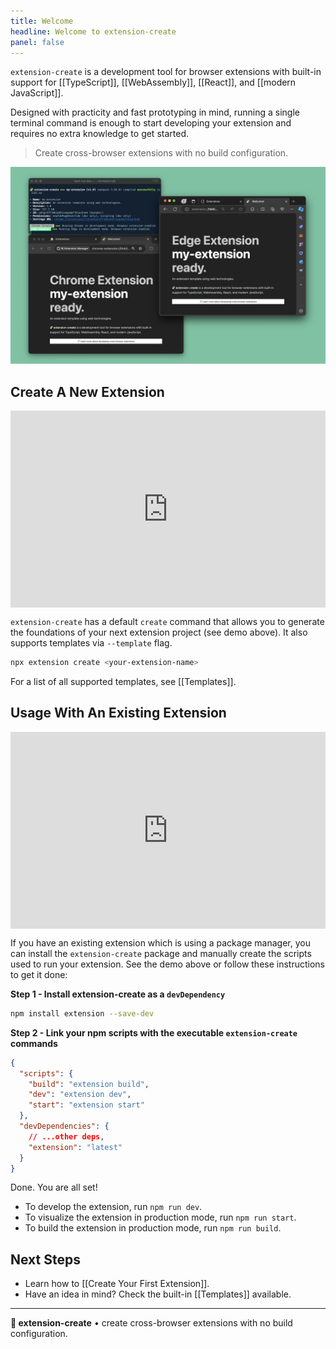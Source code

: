 ```yaml
---
title: Welcome
headline: Welcome to extension-create
panel: false
---
```



`extension-create` is a development tool for browser extensions with built-in support for [[TypeScript]], [[WebAssembly]], [[React]], and [[modern JavaScript]].


Designed with practicity and fast prototyping in mind, running a single terminal command is enough to start developing your extension and requires no extra knowledge to get started.
> Create cross-browser extensions with no build configuration.

<img src="./browser-all.png" alt="extension-create default template">

## Create A New Extension

<div style="position: relative; padding-bottom: 62.5%; height: 0;"><iframe src="https://www.loom.com/embed/58e21900d693417db1e0e59c0a96c4b3?sid=80cf1003-7ed1-4f9d-a3fb-01c7876983ad" frameborder="0" webkitallowfullscreen mozallowfullscreen allowfullscreen style="position: absolute; top: 0; left: 0; width: 100%; height: 100%;"></iframe></div>

`extension-create` has a default `create` command that allows you to generate the foundations of your next extension project (see demo above). It also supports templates via `--template` flag.

```sh
npx extension create <your-extension-name>
```

For a list of all supported templates, see [[Templates]].

## Usage With An Existing Extension

<div style="position: relative; padding-bottom: 62.5%; height: 0;"><iframe src="https://www.loom.com/embed/c7ae4fc7cdfc47c39334c7efe3175dd9?sid=035792a7-aec9-4f1a-852b-47ca7166a539" frameborder="0" webkitallowfullscreen mozallowfullscreen allowfullscreen style="position: absolute; top: 0; left: 0; width: 100%; height: 100%;"></iframe></div>

If you have an existing extension which is using a package manager, you can install the `extension-create` package and manually create the scripts used to run your extension. See the demo above or follow these instructions to get it done:

**Step 1 - Install extension-create as a `devDependency`**

```sh
npm install extension --save-dev
```

**Step 2 - Link your npm scripts with the executable `extension-create` commands**

```json
{
  "scripts": {
    "build": "extension build",
    "dev": "extension dev",
    "start": "extension start"
  },
  "devDependencies": {
    // ...other deps,
    "extension": "latest"
  }
}
```

Done. You are all set!

- To develop the extension, run `npm run dev`.
- To visualize the extension in production mode, run `npm run start`.
- To build the extension in production mode, run `npm run build`.

## Next Steps

- Learn how to [[Create Your First Extension]].
- Have an idea in mind? Check the built-in [[Templates]] available.

---

**🧩 extension-create** • create cross-browser extensions with no build configuration.
